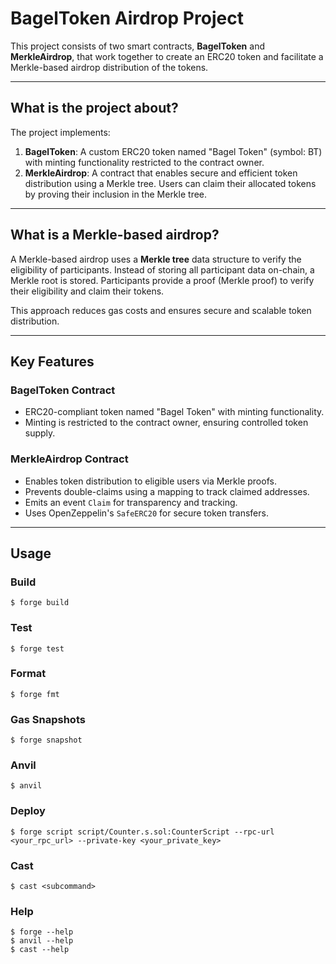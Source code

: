 # BagelToken Airdrop Project

This project consists of two smart contracts, **BagelToken** and **MerkleAirdrop**, that work together to create an ERC20 token and facilitate a Merkle-based airdrop distribution of the tokens.

---

## What is the project about?
The project implements:
1. **BagelToken**: A custom ERC20 token named "Bagel Token" (symbol: BT) with minting functionality restricted to the contract owner.
2. **MerkleAirdrop**: A contract that enables secure and efficient token distribution using a Merkle tree. Users can claim their allocated tokens by proving their inclusion in the Merkle tree.

---

## What is a Merkle-based airdrop?
A Merkle-based airdrop uses a **Merkle tree** data structure to verify the eligibility of participants. Instead of storing all participant data on-chain, a Merkle root is stored. Participants provide a proof (Merkle proof) to verify their eligibility and claim their tokens.

This approach reduces gas costs and ensures secure and scalable token distribution.

---

## Key Features
### BagelToken Contract
- ERC20-compliant token named "Bagel Token" with minting functionality.
- Minting is restricted to the contract owner, ensuring controlled token supply.

### MerkleAirdrop Contract
- Enables token distribution to eligible users via Merkle proofs.
- Prevents double-claims using a mapping to track claimed addresses.
- Emits an event `Claim` for transparency and tracking.
- Uses OpenZeppelin's `SafeERC20` for secure token transfers.

---

## Usage

### Build

```shell
$ forge build
```

### Test

```shell
$ forge test
```

### Format

```shell
$ forge fmt
```

### Gas Snapshots

```shell
$ forge snapshot
```

### Anvil

```shell
$ anvil
```

### Deploy

```shell
$ forge script script/Counter.s.sol:CounterScript --rpc-url <your_rpc_url> --private-key <your_private_key>
```

### Cast

```shell
$ cast <subcommand>
```

### Help

```shell
$ forge --help
$ anvil --help
$ cast --help
```
